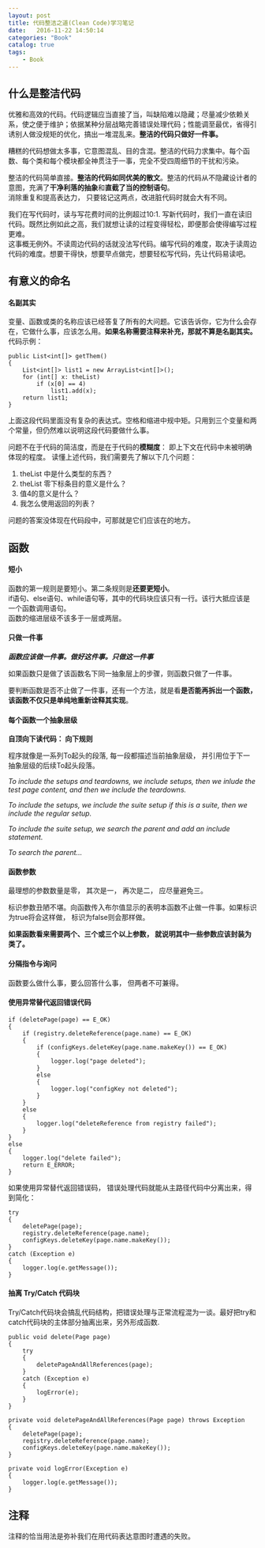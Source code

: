 ```yaml
---
layout: post
title: 代码整洁之道(Clean Code)学习笔记
date:   2016-11-22 14:50:14
categories: "Book"
catalog: true
tags: 
    - Book
---
```



## 什么是整洁代码

优雅和高效的代码。代码逻辑应当直接了当，叫缺陷难以隐藏；尽量减少依赖关系，使之便于维护；依据某种分层战略完善错误处理代码；性能调至最优，省得引诱别人做没规矩的优化，搞出一堆混乱来。<b>整洁的代码只做好一件事。</b>  

糟糕的代码想做太多事，它意图混乱、目的含混。整洁的代码力求集中。每个函数、每个类和每个模块都全神贯注于一事，完全不受四周细节的干扰和污染。  

整洁的代码简单直接。<b>整洁的代码如同优美的散文</b>。整洁的代码从不隐藏设计者的意图，充满了<b>干净利落的抽象</b>和<b>直截了当的控制语句</b>。  
消除重复和提高表达力， 只要铭记这两点，改进脏代码时就会大有不同。  

我们在写代码时，读与写花费时间的比例超过10:1. 写新代码时，我们一直在读旧代码。既然比例如此之高，我们就想让读的过程变得轻松，即便那会使得编写过程更难。  
这事概无例外。不读周边代码的话就没法写代码。编写代码的难度，取决于读周边代码的难度。想要干得快，想要早点做完，想要轻松写代码，先让代码易读吧。    

## 有意义的命名  

#### 名副其实  

变量、函数或类的名称应该已经答复了所有的大问题。它该告诉你，它为什么会存在，它做什么事，应该怎么用。<b>如果名称需要注释来补充，那就不算是名副其实。</b>  
代码示例：

    public List<int[]> getThem() 
    {
        List<int[]> list1 = new ArrayList<int[]>();
        for (int[] x: theList)
            if (x[0] == 4)
                list1.add(x);
        return list1;
    }

上面这段代码里面没有复杂的表达式。空格和缩进中规中矩。只用到三个变量和两个常量，但仍然难以说明这段代码要做什么事。  

问题不在于代码的简洁度，而是在于代码的<b><red>模糊度</red></b>： 即上下文在代码中未被明确体现的程度。 读懂上述代码，我们需要先了解以下几个问题：  
1. theList 中是什么类型的东西？  
2. theList 零下标条目的意义是什么？  
3. 值4的意义是什么？  
4. 我怎么使用返回的列表？  

问题的答案没体现在代码段中，可那就是它们应该在的地方。 

## 函数

#### 短小

函数的第一规则是要短小。第二条规则是<b>还要更短小</b>。  
if语句、else语句、while语句等，其中的代码块应该只有一行。该行大抵应该是一个函数调用语句。  
函数的缩进层级不该多于一层或两层。  

#### 只做一件事

<b><I> 函数应该做一件事。做好这件事。只做这一件事</I></b>  

如果函数只是做了该函数名下同一抽象层上的步骤，则函数只做了一件事。  

要判断函数是否不止做了一件事，还有一个方法，就是看<b>是否能再拆出一个函数，该函数不仅只是单纯地重新诠释其实现</b>。  

#### 每个函数一个抽象层级

<b>自顶向下读代码： 向下规则</b>   

程序就像是一系列To起头的段落, 每一段都描述当前抽象层级， 并引用位于下一抽象层级的后续To起头段落。  

<I>To include the setups and teardowns, we include setups, then we inlude the test page content, and then we include the teardowns.</I>  

<I>To include the setups, we include the suite setup if this is a suite, then we include the regular setup.</I>  

<I>To include the suite setup, we search the parent and add an include statement.</I>  

<I>To search the parent...</I>   

#### 函数参数

最理想的参数数量是零， 其次是一， 再次是二， 应尽量避免三。  

标识参数丑陋不堪。向函数传入布尔值显示的表明本函数不止做一件事。如果标识为true将会这样做， 标识为false则会那样做。  

<b>如果函数看来需要两个、三个或三个以上参数， 就说明其中一些参数应该封装为类了。</b>

#### 分隔指令与询问

函数要么做什么事，要么回答什么事， 但两者不可兼得。

#### 使用异常替代返回错误代码

    if (deletePage(page) == E_OK) 
    {
        if (registry.deleteReference(page.name) == E_OK) 
        {
            if (configKeys.deleteKey(page.name.makeKey()) == E_OK) 
            {
                logger.log("page deleted");
            } 
            else 
            {
                logger.log("configKey not deleted");
            }
        } 
        else 
        {
            logger.log("deleteReference from registry failed");
        }
    } 
    else 
    {
        logger.log("delete failed");
        return E_ERROR;
    }
    
如果使用异常替代返回错误码， 错误处理代码就能从主路径代码中分离出来，得到简化：  

    try 
    {
        deletePage(page);
        registry.deleteReference(page.name);
        configKeys.deleteKey(page.name.makeKey());
    }
    catch (Exception e) 
    {
        logger.log(e.getMessage());
    }

#### 抽离 Try/Catch 代码块

Try/Catch代码块会搞乱代码结构，把错误处理与正常流程混为一谈。最好把try和catch代码块的主体部分抽离出来，另外形成函数.  

    public void delete(Page page) 
    {
        try 
        {
            deletePageAndAllReferences(page);
        }
        catch (Exception e) 
        {
            logError(e);
        }
    }
    
    private void deletePageAndAllReferences(Page page) throws Exception 
    {
        deletePage(page);
        registry.deleteReference(page.name);
        configKeys.deleteKey(page.name.makeKey());
    }
    
    private void logError(Exception e) 
    {
        logger.log(e.getMessage());
    }
	
## 注释

注释的恰当用法是弥补我们在用代码表达意图时遭遇的失败。